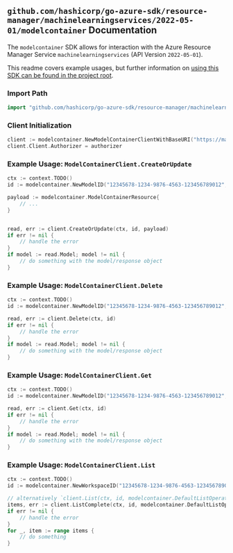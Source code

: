 
## `github.com/hashicorp/go-azure-sdk/resource-manager/machinelearningservices/2022-05-01/modelcontainer` Documentation

The `modelcontainer` SDK allows for interaction with the Azure Resource Manager Service `machinelearningservices` (API Version `2022-05-01`).

This readme covers example usages, but further information on [using this SDK can be found in the project root](https://github.com/hashicorp/go-azure-sdk/tree/main/docs).

### Import Path

```go
import "github.com/hashicorp/go-azure-sdk/resource-manager/machinelearningservices/2022-05-01/modelcontainer"
```


### Client Initialization

```go
client := modelcontainer.NewModelContainerClientWithBaseURI("https://management.azure.com")
client.Client.Authorizer = authorizer
```


### Example Usage: `ModelContainerClient.CreateOrUpdate`

```go
ctx := context.TODO()
id := modelcontainer.NewModelID("12345678-1234-9876-4563-123456789012", "example-resource-group", "workspaceValue", "modelValue")

payload := modelcontainer.ModelContainerResource{
	// ...
}


read, err := client.CreateOrUpdate(ctx, id, payload)
if err != nil {
	// handle the error
}
if model := read.Model; model != nil {
	// do something with the model/response object
}
```


### Example Usage: `ModelContainerClient.Delete`

```go
ctx := context.TODO()
id := modelcontainer.NewModelID("12345678-1234-9876-4563-123456789012", "example-resource-group", "workspaceValue", "modelValue")

read, err := client.Delete(ctx, id)
if err != nil {
	// handle the error
}
if model := read.Model; model != nil {
	// do something with the model/response object
}
```


### Example Usage: `ModelContainerClient.Get`

```go
ctx := context.TODO()
id := modelcontainer.NewModelID("12345678-1234-9876-4563-123456789012", "example-resource-group", "workspaceValue", "modelValue")

read, err := client.Get(ctx, id)
if err != nil {
	// handle the error
}
if model := read.Model; model != nil {
	// do something with the model/response object
}
```


### Example Usage: `ModelContainerClient.List`

```go
ctx := context.TODO()
id := modelcontainer.NewWorkspaceID("12345678-1234-9876-4563-123456789012", "example-resource-group", "workspaceValue")

// alternatively `client.List(ctx, id, modelcontainer.DefaultListOperationOptions())` can be used to do batched pagination
items, err := client.ListComplete(ctx, id, modelcontainer.DefaultListOperationOptions())
if err != nil {
	// handle the error
}
for _, item := range items {
	// do something
}
```
